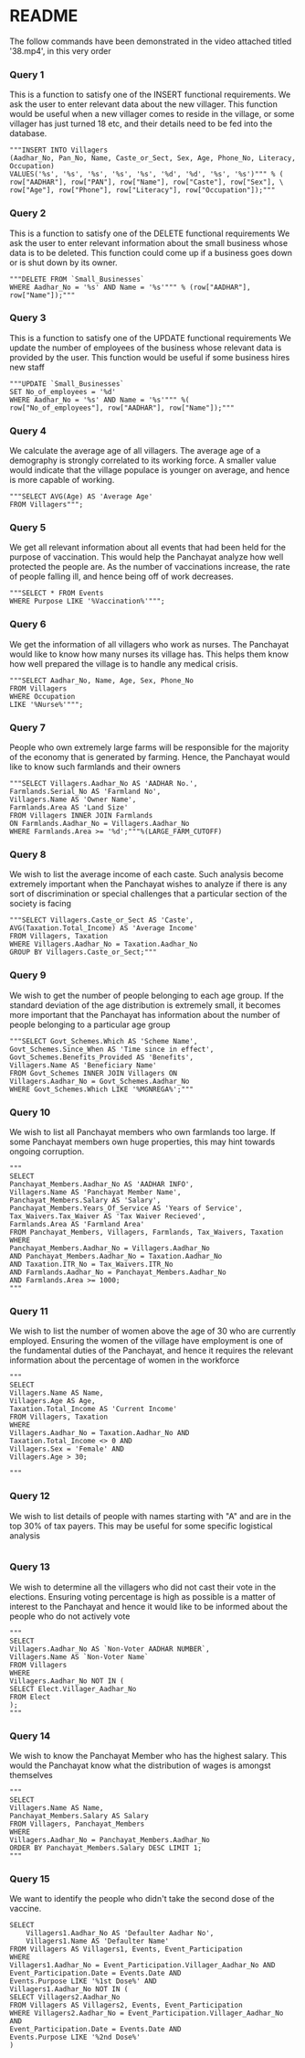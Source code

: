 
# README
The follow commands have been demonstrated in the video attached titled '38.mp4', in this very order

### Query 1
This is a function to satisfy one of the INSERT functional requirements.
We ask the user to enter relevant data about the new villager. This function would be useful when a new villager comes to reside in the village, or some villager has just turned 18 etc, and their details need to be fed into the database.
```
"""INSERT INTO Villagers
(Aadhar_No, Pan_No, Name, Caste_or_Sect, Sex, Age, Phone_No, Literacy, Occupation)
VALUES('%s', '%s', '%s', '%s', '%s', '%d', '%d', '%s', '%s')""" % (
row["AADHAR"], row["PAN"], row["Name"], row["Caste"], row["Sex"], \
row["Age"], row["Phone"], row["Literacy"], row["Occupation"]);"""
```
### Query 2
This is a function to satisfy one of the DELETE functional requirements
We ask the user to enter relevant information about the small business  whose data is to be deleted. This function could come up if a business goes down or is shut down by its owner.
```
"""DELETE FROM `Small_Businesses`
WHERE Aadhar_No = '%s' AND Name = '%s'""" % (row["AADHAR"], row["Name"]);"""
```
### Query 3
This is a function to satisfy one of the UPDATE functional requirements
We update the number of employees of the business whose relevant data is provided by the user. This function would be useful if some business hires new staff
```
"""UPDATE `Small_Businesses`
SET No_of_employees = '%d'
WHERE Aadhar_No = '%s' AND Name = '%s'""" %(
row["No_of_employees"], row["AADHAR"], row["Name"]);"""
```
### Query 4
We calculate the average age of all villagers. The average age of a demography is strongly correlated to its working force. A smaller value would indicate that the village populace is younger on average, and hence is more capable of working.
```
"""SELECT AVG(Age) AS 'Average Age'
FROM Villagers""";
```
### Query 5
We get all relevant information about all events that had been held for the purpose of vaccination. This would help the Panchayat analyze how well protected the people are. As the number of vaccinations increase, the rate of people falling ill, and hence being off of work decreases.
```
"""SELECT * FROM Events
WHERE Purpose LIKE '%Vaccination%'""";
```
### Query 6
We get the information of all villagers who work as nurses. The Panchayat would like to know how many nurses its village has. This helps them know how well prepared the village is to handle any medical crisis.
```
"""SELECT Aadhar_No, Name, Age, Sex, Phone_No
FROM Villagers
WHERE Occupation
LIKE '%Nurse%'""";
```
### Query 7
People who own extremely large farms will be responsible for the majority of the economy that is generated by farming. Hence, the Panchayat would like to know such farmlands and their owners
```
"""SELECT Villagers.Aadhar_No AS 'AADHAR No.',
Farmlands.Serial_No AS 'Farmland No',
Villagers.Name AS 'Owner Name',
Farmlands.Area AS 'Land Size'
FROM Villagers INNER JOIN Farmlands
ON Farmlands.Aadhar_No = Villagers.Aadhar_No
WHERE Farmlands.Area >= '%d';"""%(LARGE_FARM_CUTOFF)
```
### Query 8
We wish to list the average income of each caste. Such analysis become extremely important when the Panchayat wishes to analyze if there is any sort of discrimination or special challenges that a particular section of the society is facing
```
"""SELECT Villagers.Caste_or_Sect AS 'Caste',
AVG(Taxation.Total_Income) AS 'Average Income'
FROM Villagers, Taxation
WHERE Villagers.Aadhar_No = Taxation.Aadhar_No
GROUP BY Villagers.Caste_or_Sect;"""

```
### Query 9
We wish to get the number of people belonging to each age group. If the standard deviation of the age distribution is extremely small, it becomes more important that the Panchayat has information about the number of people belonging to a particular age group

```
"""SELECT Govt_Schemes.Which AS 'Scheme Name',
Govt_Schemes.Since_When AS 'Time since in effect',
Govt_Schemes.Benefits_Provided AS 'Benefits',
Villagers.Name AS 'Beneficiary Name'
FROM Govt_Schemes INNER JOIN Villagers ON
Villagers.Aadhar_No = Govt_Schemes.Aadhar_No
WHERE Govt_Schemes.Which LIKE '%MGNREGA%';"""
```
### Query 10
We wish to list all Panchayat members who own farmlands too large. If some Panchayat members own huge properties, this may hint towards ongoing corruption.
```
"""
SELECT
Panchayat_Members.Aadhar_No AS 'AADHAR INFO',
Villagers.Name AS 'Panchayat Member Name',
Panchayat_Members.Salary AS 'Salary',
Panchayat_Members.Years_Of_Service AS 'Years of Service',
Tax_Waivers.Tax_Waiver AS 'Tax Waiver Recieved',
Farmlands.Area AS 'Farmland Area'
FROM Panchayat_Members, Villagers, Farmlands, Tax_Waivers, Taxation
WHERE
Panchayat_Members.Aadhar_No = Villagers.Aadhar_No
AND Panchayat_Members.Aadhar_No = Taxation.Aadhar_No
AND Taxation.ITR_No = Tax_Waivers.ITR_No
AND Farmlands.Aadhar_No = Panchayat_Members.Aadhar_No
AND Farmlands.Area >= 1000;
"""
```
### Query 11
We wish to list the number of women above the age of 30 who are currently employed. Ensuring the women of the village have employment is one of the fundamental duties of the Panchayat, and hence it requires the relevant information about the percentage of women in the workforce
```
"""
SELECT
Villagers.Name AS Name,
Villagers.Age AS Age,
Taxation.Total_Income AS 'Current Income'
FROM Villagers, Taxation
WHERE
Villagers.Aadhar_No = Taxation.Aadhar_No AND
Taxation.Total_Income <> 0 AND
Villagers.Sex = 'Female' AND
Villagers.Age > 30;

"""

```
### Query 12
We wish to list details of people with names starting with "A" and are in the top 30% of tax payers. This may be useful for some specific logistical analysis
```

```
### Query 13
We wish to determine all the villagers who did not cast their vote in the elections. Ensuring voting percentage is high as possible is a matter of interest to the Panchayat and hence it would like to be informed about the people who do not actively vote
```
"""
SELECT
Villagers.Aadhar_No AS `Non-Voter AADHAR NUMBER`,
Villagers.Name AS `Non-Voter Name`
FROM Villagers
WHERE
Villagers.Aadhar_No NOT IN (
SELECT Elect.Villager_Aadhar_No
FROM Elect
);
"""
```
### Query 14
We wish to know the Panchayat Member who has the highest salary.  This would the Panchayat know what the distribution of wages is amongst themselves
```
"""
SELECT
Villagers.Name AS Name,
Panchayat_Members.Salary AS Salary
FROM Villagers, Panchayat_Members
WHERE
Villagers.Aadhar_No = Panchayat_Members.Aadhar_No
ORDER BY Panchayat_Members.Salary DESC LIMIT 1;
"""
```
### Query 15
We want to identify the people who didn't take the second dose of the vaccine.
```
SELECT
	Villagers1.Aadhar_No AS 'Defaulter Aadhar No',
	Villagers1.Name AS 'Defaulter Name'
FROM Villagers AS Villagers1, Events, Event_Participation
WHERE
Villagers1.Aadhar_No = Event_Participation.Villager_Aadhar_No AND
Event_Participation.Date = Events.Date AND
Events.Purpose LIKE '%1st Dose%' AND
Villagers1.Aadhar_No NOT IN (
SELECT Villagers2.Aadhar_No
FROM Villagers AS Villagers2, Events, Event_Participation
WHERE Villagers2.Aadhar_No = Event_Participation.Villager_Aadhar_No AND
Event_Participation.Date = Events.Date AND
Events.Purpose LIKE '%2nd Dose%'
)
```

